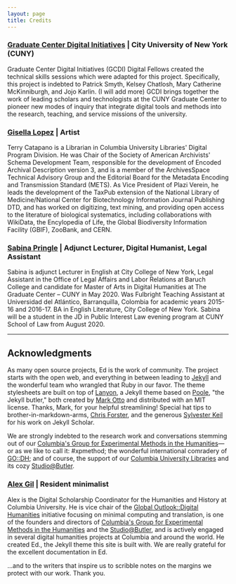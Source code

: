 ```yaml
---
layout: page
title: Credits
---
```


### [Graduate Center Digital Initiatives](https://gcdi.commons.gc.cuny.edu/) | City University of New York (CUNY)

Graduate Center Digital Initiatives (GCDI) Digital Fellows created the technical skills sessions which were adapted for this project. Specifically, this project is indebted to Patrick Smyth, Kelsey Chatlosh, Mary Catherine McKinniburgh, and Jojo Karlin. (I will add more) GCDI brings together the work of leading scholars and technologists at the CUNY Graduate Center to pioneer new modes of inquiry that integrate digital tools and methods into the research, teaching, and service missions of the university.


### [Gisella Lopez](https://www.behance.net/giseB) | Artist

Terry Catapano is a Librarian in Columbia University Libraries' Digital Program Division. He was Chair of the Society of American Archivists' Schema Development Team, responsible for the development of Encoded Archival Description version 3, and is a member of the ArchivesSpace Technical Advisory Group and the Editorial Board for the Metadata Encoding and Transmission Standard (METS). As Vice President of Plazi Verein, he leads the development of the TaxPub extension of the National Library of Medicine/National Center for Biotechnology Information Journal Publishing DTD, and has worked on digitizing, text mining, and providing open access to the literature of biological systematics, including collaborations with WikiData, the Encylopedia of Life, the Global Biodiversity Information Facility (GBIF), ZooBank, and CERN.

### [Sabina Pringle](https://sabinapringle.commons.gc.cuny.edu/) | Adjunct Lecturer, Digital Humanist, Legal Assistant

Sabina is adjunct Lecturer in English at City College of New York, Legal Assistant in the Office of Legal Affairs and Labor Relations at Baruch College and candidate for Master of Arts in Digital Humanities at The Graduate Center – CUNY in May 2020. Was Fulbright Teaching Assistant at Universidad del Atlántico, Barranquilla, Colombia for academic years 2015-16 and 2016-17. BA in English Literature, City College of New York. Sabina will be a student in the JD in Public Interest Law evening program at CUNY School of Law from August 2020.

---

## Acknowledgments

As many open source projects, Ed is the work of community. The project starts with the open web, and everything in between leading to [Jekyll](https://jekyllrb.com/) and the wonderful team who wrangled that Ruby in our favor. The theme stylesheets are built on top of [Lanyon](https://github.com/poole/lanyon), a Jekyll theme based on [Poole](http://getpoole.com), "the Jekyll butler," both created by [Mark Otto](https://github.com/mdo) and distributed with an MIT license. Thanks, Mark, for your helpful streamlining! Special hat tips to brother-in-markdown-arms, [Chris Forster](https://github.com/c-forster), and the generous [Sylvester Keil](https://github.com/inukshuk/) for his work on Jekyll Scholar.


We are strongly indebted to the research work and conversations stemming out of our [Columbia's Group for Experimental Methods in the Humanities](http://xpmethod.plaintext.in/)—or as we like to call it: #xpmethod; the wonderful international comradery of [GO::DH](http://www.globaloutlookdh.org/); and of course, the support of our [Columbia University Libraries](http://library.columbia.edu/) and its cozy [Studio@Butler](https://studio.cul.columbia.edu/).

### [Alex Gil](http://www.elotroalex.com/) | Resident minimalist

Alex is the Digital Scholarship Coordinator for the Humanities and History at Columbia University. He is vice chair of the [Global Outlook::Digital Humanities](http://www.globaloutlookdh.org/) initiative focusing on minimal computing and translation, is one of the founders and directors of [Columbia's Group for Experimental Methods in the Humanities](http://xpmethod.plaintext.in/) and the [Studio@Butler](https://studio.cul.columbia.edu/), and is actively engaged in several digital humanities projects at Columbia and around the world. He created Ed., the Jekyll theme this site is built with. We are really grateful for the excellent documentation in Ed.

...and to the writers that inspire us to scribble notes on the margins we protect with our work. Thank you.
